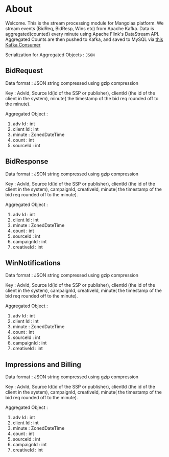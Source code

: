 # About

Welcome. This is the stream processing module for Mangolaa platform. We stream events (BidReq, BidResp, Wins etc) from Apache Kafka. Data is aggregated(counted) every minute using Apache Flink's DataStream API. Aggregated Counts are then pushed to Kafka, and saved to MySQL via [this Kafka Consumer](https://github.com/Adsizzlerlabs/mangolaa-kafkaconsumer-aggregations)


Serialization for Aggregated Objects : `JSON`
  

## BidRequest

Data format : JSON string compressed using gzip compression

Key : AdvId, Source Id(id of the SSP or publisher), clientId (the id of the client in the system), minute( the timestamp of the bid req rounded off to the minute).

Aggregated Object :

1. adv Id : int
2. client Id : int
3. minute : ZonedDateTime
4. count : int 
5. sourceId : int


## BidResponse

Data format : JSON string compressed using gzip compression

Key : AdvId, Source Id(id of the SSP or publisher), clientId (the id of the client in the system), campaignId, creativeId, minute( the timestamp of the bid req rounded off to the minute).

Aggregated Object :

1. adv Id : int
2. client Id : int
3. minute : ZonedDateTime
4. count : int 
5. sourceId : int
6. campaignId : int
7. creativeId : int

## WinNotifications

Data format : JSON string compressed using gzip compression

Key : AdvId, Source Id(id of the SSP or publisher), clientId (the id of the client in the system), campaignId, creativeId, minute( the timestamp of the bid req rounded off to the minute).

Aggregated Object :

1. adv Id : int
2. client Id : int
3. minute : ZonedDateTime
4. count : int 
5. sourceId : int
6. campaignId : int
7. creativeId : int


## Impressions and Billing

Data format : JSON string compressed using gzip compression

Key : AdvId, Source Id(id of the SSP or publisher), clientId (the id of the client in the system), campaignId, creativeId, minute( the timestamp of the bid req rounded off to the minute).

Aggregated Object :

1. adv Id : int
2. client Id : int
3. minute : ZonedDateTime
4. count : int 
5. sourceId : int
6. campaignId : int
7. creativeId : int